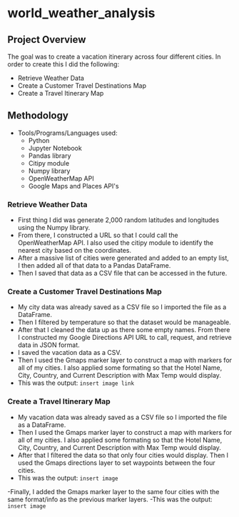 # world_weather_analysis

## Project Overview
The goal was to create a vacation itinerary across four different cities.
In order to create this I did the following:
- Retrieve Weather Data
- Create a Customer Travel Destinations Map
- Create a Travel Itinerary Map

## Methodology
- Tools/Programs/Languages used:
    - Python 
    - Jupyter Notebook
    - Pandas library
    - Citipy module
    - Numpy library
    - OpenWeatherMap API
    - Google Maps and Places API's
    

### Retrieve Weather Data
- First thing I did was generate 2,000 random latitudes and longitudes using the Numpy library. 
- From there, I constructed a URL so that I could call the OpenWeatherMap API. I also used the citipy module to identify the nearest city based on the coordinates. 
- After a massive list of cities were generated and added to an empty list, I then added all of that data to a Pandas DataFrame.
- Then I saved that data as a CSV file that can be accessed in the future. 


### Create a Customer Travel Destinations Map
- My city data was already saved as a CSV file so I imported the file as a DataFrame.
- Then I filtered by temperature so that the dataset would be manageable. 
- After that I cleaned the data up as there some empty names. From there I constructed my Google Directions API URL to call, request, and retrieve data in JSON format. 
- I saved the vacation data as a CSV. 
- Then I used the Gmaps marker layer to construct a map with markers for all of my cities. I also applied some formating so that the Hotel Name, City, Country, and Current Description with Max Temp would display. 
- This was the output:
```insert image link```

### Create a Travel Itinerary Map
- My vacation data was already saved as a CSV file so I imported the file as a DataFrame.
- Then I used the Gmaps marker layer to construct a map with markers for all of my cities. I also applied some formating so that the Hotel Name, City, Country, and Current Description with Max Temp would display. 
- After that I filtered the data so that only four cities would display. Then I used the Gmaps directions layer to set waypoints between the four cities. 
- This was the output:
```insert image```

-Finally, I added the Gmaps marker layer to the same four cities with the same format/info as the previous marker layers. 
-This was the output:
```insert image```
